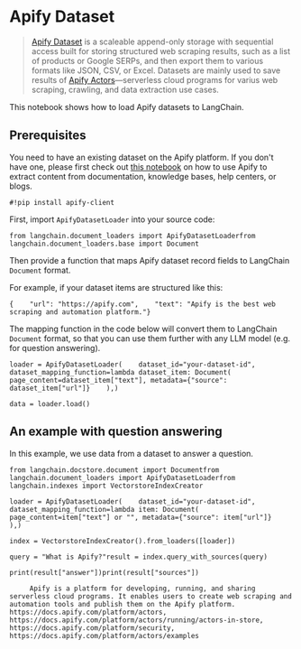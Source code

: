 Apify Dataset
=============

> [Apify Dataset](https://docs.apify.com/platform/storage/dataset) is a scaleable append-only storage with sequential access built for storing structured web scraping results, such as a list of products or Google SERPs, and then export them to various formats like JSON, CSV, or Excel. Datasets are mainly used to save results of [Apify Actors](https://apify.com/store)—serverless cloud programs for varius web scraping, crawling, and data extraction use cases.

This notebook shows how to load Apify datasets to LangChain.

Prerequisites[​](#prerequisites "Direct link to Prerequisites")
---------------------------------------------------------------

You need to have an existing dataset on the Apify platform. If you don't have one, please first check out [this notebook](/docs/modules/agents/tools/integrations/apify.html) on how to use Apify to extract content from documentation, knowledge bases, help centers, or blogs.

    #!pip install apify-client

First, import `ApifyDatasetLoader` into your source code:

    from langchain.document_loaders import ApifyDatasetLoaderfrom langchain.document_loaders.base import Document

Then provide a function that maps Apify dataset record fields to LangChain `Document` format.

For example, if your dataset items are structured like this:

    {    "url": "https://apify.com",    "text": "Apify is the best web scraping and automation platform."}

The mapping function in the code below will convert them to LangChain `Document` format, so that you can use them further with any LLM model (e.g. for question answering).

    loader = ApifyDatasetLoader(    dataset_id="your-dataset-id",    dataset_mapping_function=lambda dataset_item: Document(        page_content=dataset_item["text"], metadata={"source": dataset_item["url"]}    ),)

    data = loader.load()

An example with question answering[​](#an-example-with-question-answering "Direct link to An example with question answering")
------------------------------------------------------------------------------------------------------------------------------

In this example, we use data from a dataset to answer a question.

    from langchain.docstore.document import Documentfrom langchain.document_loaders import ApifyDatasetLoaderfrom langchain.indexes import VectorstoreIndexCreator

    loader = ApifyDatasetLoader(    dataset_id="your-dataset-id",    dataset_mapping_function=lambda item: Document(        page_content=item["text"] or "", metadata={"source": item["url"]}    ),)

    index = VectorstoreIndexCreator().from_loaders([loader])

    query = "What is Apify?"result = index.query_with_sources(query)

    print(result["answer"])print(result["sources"])

         Apify is a platform for developing, running, and sharing serverless cloud programs. It enables users to create web scraping and automation tools and publish them on the Apify platform.        https://docs.apify.com/platform/actors, https://docs.apify.com/platform/actors/running/actors-in-store, https://docs.apify.com/platform/security, https://docs.apify.com/platform/actors/examples